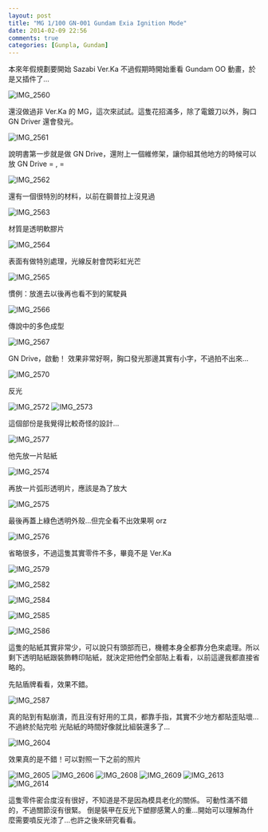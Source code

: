 ```yaml
---
layout: post
title: "MG 1/100 GN-001 Gundam Exia Ignition Mode"
date: 2014-02-09 22:56
comments: true
categories: [Gunpla, Gundam]
---
```


本來年假規劃要開始 Sazabi Ver.Ka 不過假期時開始重看 Gundam OO 動畫，於是又插件了...

![IMG_2560](/images/gunpla-mg-exia/IMG_2560.jpg)
<!--more-->
還沒做過非 Ver.Ka 的 MG，這次來試試。這隻花招滿多，除了電鍍刀以外，胸口 GN Driver 還會發光。

![IMG_2561](/images/gunpla-mg-exia/IMG_2561.jpg)

說明書第一步就是做 GN Drive，還附上一個維修架，讓你組其他地方的時候可以放 GN Drive = , =

![IMG_2562](/images/gunpla-mg-exia/IMG_2562.jpg)

還有一個很特別的材料，以前在鋼普拉上沒見過

![IMG_2563](/images/gunpla-mg-exia/IMG_2563.jpg)

材質是透明軟膠片

![IMG_2564](/images/gunpla-mg-exia/IMG_2564.jpg)

表面有做特別處理，光線反射會閃彩虹光芒

![IMG_2565](/images/gunpla-mg-exia/IMG_2565.jpg)

慣例：放進去以後再也看不到的駕駛員

![IMG_2566](/images/gunpla-mg-exia/IMG_2566.jpg)

傳說中的多色成型

![IMG_2567](/images/gunpla-mg-exia/IMG_2567.jpg)

GN Drive，啟動！
效果非常好啊，胸口發光那邊其實有小字，不過拍不出來...

![IMG_2570](/images/gunpla-mg-exia/IMG_2570.jpg)

反光

![IMG_2572](/images/gunpla-mg-exia/IMG_2572.jpg)
![IMG_2573](/images/gunpla-mg-exia/IMG_2573.jpg)

這個部份是我覺得比較奇怪的設計...

![IMG_2577](/images/gunpla-mg-exia/IMG_2577.jpg)

他先放一片貼紙

![IMG_2574](/images/gunpla-mg-exia/IMG_2574.jpg)

再放一片弧形透明片，應該是為了放大

![IMG_2575](/images/gunpla-mg-exia/IMG_2575.jpg)

最後再蓋上綠色透明外殼...但完全看不出效果啊 orz

![IMG_2576](/images/gunpla-mg-exia/IMG_2576.jpg)

省略很多，不過這隻其實零件不多，畢竟不是 Ver.Ka

![IMG_2579](/images/gunpla-mg-exia/IMG_2579.jpg)

![IMG_2582](/images/gunpla-mg-exia/IMG_2582.jpg)

![IMG_2584](/images/gunpla-mg-exia/IMG_2584.jpg)

![IMG_2585](/images/gunpla-mg-exia/IMG_2585.jpg)

![IMG_2586](/images/gunpla-mg-exia/IMG_2586.jpg)

這隻的貼紙其實非常少，可以說只有頭部而已，機體本身全都靠分色來處理。所以剩下透明貼紙跟裝飾轉印貼紙，就決定把他們全部貼上看看，以前這邊我都直接省略的。

先貼盾牌看看，效果不錯。

![IMG_2587](/images/gunpla-mg-exia/IMG_2587.jpg)

真的貼到有點崩潰，而且沒有好用的工具，都靠手指，其實不少地方都貼歪貼壞...不過終於貼完啦
光貼紙的時間好像就比組裝還多了...

![IMG_2604](/images/gunpla-mg-exia/IMG_2604.jpg)

效果真的是不錯！可以對照一下之前的照片

![IMG_2605](/images/gunpla-mg-exia/IMG_2605.jpg)
![IMG_2606](/images/gunpla-mg-exia/IMG_2606.jpg)
![IMG_2608](/images/gunpla-mg-exia/IMG_2608.jpg)
![IMG_2609](/images/gunpla-mg-exia/IMG_2609.jpg)
![IMG_2613](/images/gunpla-mg-exia/IMG_2613.jpg)
![IMG_2614](/images/gunpla-mg-exia/IMG_2614.jpg)

這隻零件密合度沒有很好，不知道是不是因為模具老化的關係。 可動性滿不錯的，不過關節沒有很緊。
倒是裝甲在反光下塑膠感驚人的重...開始可以理解為什麼需要噴反光漆了...也許之後來研究看看。